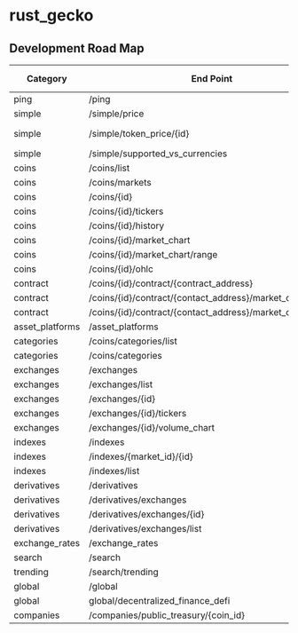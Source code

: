 # rust_gecko

## Development Road Map

| Category         | End Point                                                  | Implemented  | rust_gecko function                            | rust_gecko macro                   | Stability  | Implemented Version  |
|----------------- |----------------------------------------------------------- |------------- |----------------------------------------------- |----------------------------------- |----------- |--------------------- |
| ping             | /ping                                                      | True         | rust_gecko::server::ping()                     | -                                  | Stable     | 0.0.0                |
| simple           | /simple/price                                              | True         | rust_gecko::simple::price()                    | rust_gecko::simple_price!()        | Stable     | 0.0.0                |
| simple           | /simple/token_price/{id}                                   | True         | rust_gecko::simple::token_price()              | rust_gecko::simple_token_price!()  | Stable     | 0.0.0                |
| simple           | /simple/supported_vs_currencies                            | True         | rust_gecko::simple::supported_vs_currencies()  | -                                  | Stable     | 0.0.0                |
| coins            | /coins/list                                                | True         | rust_gecko::coins::list()                      | -                                  | Stable     | 0.0.1                |
| coins            | /coins/markets                                             | True         | rust_gecko::coins::markets()                   | rust_gecko::coins_markets!()       | Stable     | 0.0.1                |
| coins            | /coins/{id}                                                | False        |                                                |                                    |            |                      |
| coins            | /coins/{id}/tickers                                        | False        |                                                |                                    |            |                      |
| coins            | /coins/{id}/history                                        | False        |                                                |                                    |            |                      |
| coins            | /coins/{id}/market_chart                                   | False        |                                                |                                    |            |                      |
| coins            | /coins/{id}/market_chart/range                             | False        |                                                |                                    |            |                      |
| coins            | /coins/{id}/ohlc                                           | False        |                                                |                                    |            |                      |
| contract         | /coins/{id}/contract/{contract_address}                    | False        |                                                |                                    |            |                      |
| contract         | /coins/{id}/contract/{contact_address}/market_chart        | False        |                                                |                                    |            |                      |
| contract         | /coins/{id}/contract/{contact_address}/market_chart/range  | False        |                                                |                                    |            |                      |
| asset_platforms  | /asset_platforms                                           | False        |                                                |                                    |            |                      |
| categories       | /coins/categories/list                                     | False        |                                                |                                    |            |                      |
| categories       | /coins/categories                                          | False        |                                                |                                    |            |                      |
| exchanges        | /exchanges                                                 | False        |                                                |                                    |            |                      |
| exchanges        | /exchanges/list                                            | False        |                                                |                                    |            |                      |
| exchanges        | /exchanges/{id}                                            | False        |                                                |                                    |            |                      |
| exchanges        | /exchanges/{id}/tickers                                    | False        |                                                |                                    |            |                      |
| exchanges        | /exchanges/{id}/volume_chart                               | False        |                                                |                                    |            |                      |
| indexes          | /indexes                                                   | False        |                                                |                                    |            |                      |
| indexes          | /indexes/{market_id}/{id}                                  | False        |                                                |                                    |            |                      |
| indexes          | /indexes/list                                              | False        |                                                |                                    |            |                      |
| derivatives      | /derivatives                                               | False        |                                                |                                    |            |                      |
| derivatives      | /derivatives/exchanges                                     | False        |                                                |                                    |            |                      |
| derivatives      | /derivatives/exchanges/{id}                                | False        |                                                |                                    |            |                      |
| derivatives      | /derivatives/exchanges/list                                | False        |                                                |                                    |            |                      |
| exchange_rates   | /exchange_rates                                            | False        |                                                |                                    |            |                      |
| search           | /search                                                    | False        |                                                |                                    |            |                      |
| trending         | /search/trending                                           | False        |                                                |                                    |            |                      |
| global           | /global                                                    | False        |                                                |                                    |            |                      |
| global           | global/decentralized_finance_defi                          | False        |                                                |                                    |            |                      |
| companies        | /companies/public_treasury/{coin_id}                       | False        |                                                |                                    |            |                      |
